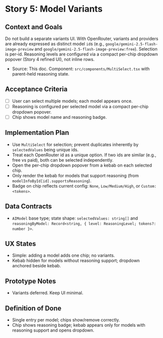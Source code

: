# Story 5: Model Variants

## Context and Goals
Do not build a separate variants UI. With OpenRouter, variants and providers are already expressed as distinct model `id`s (e.g., `google/gemini-2.5-flash-image-preview` and `google/gemini-2.5-flash-image-preview:free`). Selection is per-id. Reasoning levels are configured via a compact per-chip dropdown popover (Story 4 refined UI), not inline rows.

- Source: This doc. Component: `src/components/MultiSelect.tsx` with parent-held reasoning state.

## Acceptance Criteria
- [ ] User can select multiple models; each model appears once.
- [ ] Reasoning is configured per selected model via a compact per-chip dropdown popover.
- [ ] Chip shows model name and reasoning badge.

## Implementation Plan
- Use `MultiSelect` for selection; prevent duplicates inherently by `selectedValues` being unique ids.
- Treat each OpenRouter id as a unique option. If two ids are similar (e.g., free vs paid), both can be selected independently.
- Open the per-chip dropdown popover from a kebab on each selected chip.
- Only render the kebab for models that support reasoning (from `modelInfoById[id].supportsReasoning`).
- Badge on chip reflects current config: `None`, `Low/Medium/High`, or `Custom: <tokens>`.

## Data Contracts
- `AIModel` base type; state shape: `selectedValues: string[]` and `reasoningByModel: Record<string, { level: ReasoningLevel; tokens?: number }>`.

## UX States
- Simple: adding a model adds one chip; no variants.
- Kebab hidden for models without reasoning support; dropdown anchored beside kebab.

## Prototype Notes
- Variants deferred. Keep UI minimal.

## Definition of Done
- Single entry per model; chips show/remove correctly.
- Chip shows reasoning badge; kebab appears only for models with reasoning support and opens dropdown.
